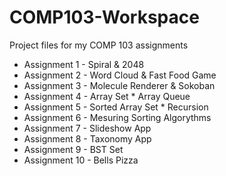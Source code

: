 COMP103-Workspace
=================

Project files for my COMP 103 assignments

* Assignment 1 - Spiral & 2048
* Assignment 2 - Word Cloud & Fast Food Game
* Assignment 3 - Molecule Renderer & Sokoban
* Assignment 4 - Array Set * Array Queue
* Assignment 5 - Sorted Array Set * Recursion
* Assignment 6 - Mesuring Sorting Algorythms
* Assignment 7 - Slideshow App
* Assignment 8 - Taxonomy App
* Assignment 9 - BST Set
* Assignment 10 - Bells Pizza